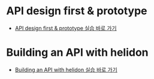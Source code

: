# API design first & prototype
- [API design first & prototype 실습 바로 가기](HOL1-API-design-first-prototype.md)

# Building an API with helidon
- [Building an API with helidon 실습 바로 가기](HOL2-Building-API-with-helidon.md)
